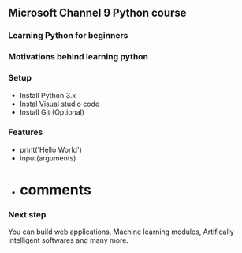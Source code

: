 ## Microsoft Channel 9 Python course
### Learning Python for beginners 

### Motivations behind learning python

### Setup

- Install Python 3.x
- Instal Visual studio code
- Install Git (Optional)

### Features
- print('Hello World')
- input(arguments)
- # comments

### Next step

You can build web applications, Machine learning modules, Artifically intelligent
softwares and many more.

